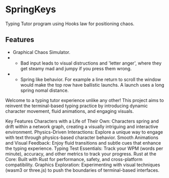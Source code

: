# SpringKeys
Typing Tutor program using Hooks law for positioning chaos. 

## Features
- Graphical Chaos Simulator.
- - Bad input leads to visual distructions and 'letter anger', where they get steamy mad and jumpy if you press them wrong.
- - Spring like behavior. For example a line return to scroll the window would make the top row have ballistic launchs. A launch uses a long spring nomal distance.
    

 Welcome to a typing tutor experience unlike any other! This project aims to reinvent the terminal-based typing practice by introducing dynamic character movement, fluid animations, and engaging visuals.

Key Features
Characters with a Life of Their Own: Characters spring and drift within a network graph, creating a visually intriguing and interactive environment.
Physics-Driven Interactions: Explore a unique way to engage with text through physics-based character behavior.
Smooth Animations and Visual Feedback: Enjoy fluid transitions and subtle cues that enhance the typing experience.
Typing Test Essentials: Track your WPM (words per minute), accuracy, and other metrics to track your progress.
Rust at the Core: Built with Rust for performance, safety, and cross-platform compatibility.
Graphics Exploration: Experimenting with visual techniques (wasm3 or three.js) to push the boundaries of terminal-based interfaces.
